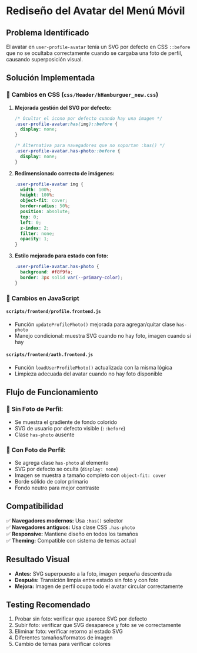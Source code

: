 # Rediseño del Avatar del Menú Móvil

## Problema Identificado

El avatar en `user-profile-avatar` tenía un SVG por defecto en CSS `::before` que no se ocultaba correctamente cuando se cargaba una foto de perfil, causando superposición visual.

## Solución Implementada

### 🎨 **Cambios en CSS** (`css/Header/hHamburguer_new.css`)

1. **Mejorada gestión del SVG por defecto:**

   ```css
   /* Ocultar el icono por defecto cuando hay una imagen */
   .user-profile-avatar:has(img)::before {
     display: none;
   }

   /* Alternativa para navegadores que no soportan :has() */
   .user-profile-avatar.has-photo::before {
     display: none;
   }
   ```

2. **Redimensionado correcto de imágenes:**

   ```css
   .user-profile-avatar img {
     width: 100%;
     height: 100%;
     object-fit: cover;
     border-radius: 50%;
     position: absolute;
     top: 0;
     left: 0;
     z-index: 2;
     filter: none;
     opacity: 1;
   }
   ```

3. **Estilo mejorado para estado con foto:**
   ```css
   .user-profile-avatar.has-photo {
     background: #f8f9fa;
     border: 3px solid var(--primary-color);
   }
   ```

### 🔧 **Cambios en JavaScript**

#### `scripts/frontend/profile.frontend.js`

- Función `updateProfilePhoto()` mejorada para agregar/quitar clase `has-photo`
- Manejo condicional: muestra SVG cuando no hay foto, imagen cuando sí hay

#### `scripts/frontend/auth.frontend.js`

- Función `loadUserProfilePhoto()` actualizada con la misma lógica
- Limpieza adecuada del avatar cuando no hay foto disponible

## Flujo de Funcionamiento

### 👤 **Sin Foto de Perfil:**

- Se muestra el gradiente de fondo colorido
- SVG de usuario por defecto visible (`::before`)
- Clase `has-photo` ausente

### 📸 **Con Foto de Perfil:**

- Se agrega clase `has-photo` al elemento
- SVG por defecto se oculta (`display: none`)
- Imagen se muestra a tamaño completo con `object-fit: cover`
- Borde sólido de color primario
- Fondo neutro para mejor contraste

## Compatibilidad

✅ **Navegadores modernos:** Usa `:has()` selector  
✅ **Navegadores antiguos:** Usa clase CSS `.has-photo`  
✅ **Responsive:** Mantiene diseño en todos los tamaños  
✅ **Theming:** Compatible con sistema de temas actual

## Resultado Visual

- **Antes:** SVG superpuesto a la foto, imagen pequeña descentrada
- **Después:** Transición limpia entre estado sin foto y con foto
- **Mejora:** Imagen de perfil ocupa todo el avatar circular correctamente

## Testing Recomendado

1. Probar sin foto: verificar que aparece SVG por defecto
2. Subir foto: verificar que SVG desaparece y foto se ve correctamente
3. Eliminar foto: verificar retorno al estado SVG
4. Diferentes tamaños/formatos de imagen
5. Cambio de temas para verificar colores
